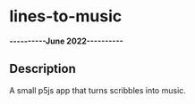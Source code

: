 # lines-to-music
**----------June 2022----------**

## Description
A small p5js app that turns scribbles into music.


